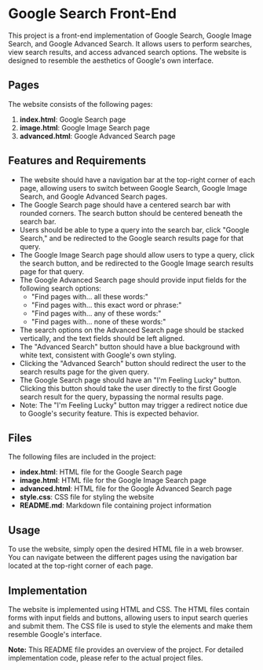 # Google Search Front-End

This project is a front-end implementation of Google Search, Google Image Search, and Google Advanced Search. It allows users to perform searches, view search results, and access advanced search options. The website is designed to resemble the aesthetics of Google's own interface.

## Pages

The website consists of the following pages:

1. **index.html**: Google Search page
2. **image.html**: Google Image Search page
3. **advanced.html**: Google Advanced Search page

## Features and Requirements

- The website should have a navigation bar at the top-right corner of each page, allowing users to switch between Google Search, Google Image Search, and Google Advanced Search pages.
- The Google Search page should have a centered search bar with rounded corners. The search button should be centered beneath the search bar.
- Users should be able to type a query into the search bar, click "Google Search," and be redirected to the Google search results page for that query.
- The Google Image Search page should allow users to type a query, click the search button, and be redirected to the Google Image search results page for that query.
- The Google Advanced Search page should provide input fields for the following search options:
  - "Find pages with... all these words:"
  - "Find pages with... this exact word or phrase:"
  - "Find pages with... any of these words:"
  - "Find pages with... none of these words:"
- The search options on the Advanced Search page should be stacked vertically, and the text fields should be left aligned.
- The "Advanced Search" button should have a blue background with white text, consistent with Google's own styling.
- Clicking the "Advanced Search" button should redirect the user to the search results page for the given query.
- The Google Search page should have an "I'm Feeling Lucky" button. Clicking this button should take the user directly to the first Google search result for the query, bypassing the normal results page.
- Note: The "I'm Feeling Lucky" button may trigger a redirect notice due to Google's security feature. This is expected behavior.

## Files

The following files are included in the project:

- **index.html**: HTML file for the Google Search page
- **image.html**: HTML file for the Google Image Search page
- **advanced.html**: HTML file for the Google Advanced Search page
- **style.css**: CSS file for styling the website
- **README.md**: Markdown file containing project information

## Usage

To use the website, simply open the desired HTML file in a web browser. You can navigate between the different pages using the navigation bar located at the top-right corner of each page.

## Implementation

The website is implemented using HTML and CSS. The HTML files contain forms with input fields and buttons, allowing users to input search queries and submit them. The CSS file is used to style the elements and make them resemble Google's interface.


**Note:** This README file provides an overview of the project. For detailed implementation code, please refer to the actual project files.
